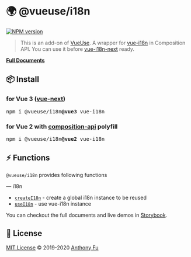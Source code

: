 # 🌍 @vueuse/i18n

[![NPM version](https://img.shields.io/npm/v/@vueuse/i18n?color=a1b858)](https://www.npmjs.com/package/@vueuse/i18n)

> This is an add-on of [VueUse](https://github.com/antfu). A wrapper for [vue-i18n](https://github.com/kazupon/vue-i18n) in Composition API. You can use it before [vue-i18n-next](https://github.com/intlify/vue-i18n-next) ready.

[**Full Documents**](https://vueuse.js.org/)

## 📦 Install

### for Vue 3 ([vue-next](https://github.com/vuejs/vue-next))

<pre>
npm i @vueuse/i18n<b>@vue3</b> vue-i18n
</pre>

### for Vue 2 with [composition-api](https://github.com/vuejs/composition-api) polyfill

<pre>
npm i @vueuse/i18n<b>@vue2</b> vue-i18n
</pre>

## ⚡ Functions

`@vueuse/i18n` provides following functions

<!--GENEARTED LIST, DO NOT MODIFY MANUALLY-->
<!--FUNCTIONS_LIST_STARTS-->

 — i18n
  - [`createI18n`](https://vueuse.js.org/?path=/story/add-ons-i18n--createi18n) - create a global i18n instance to be reused
  - [`useI18n`](https://vueuse.js.org/?path=/story/add-ons-i18n--usei18n) - use vue-i18n instance

<!--FUNCTIONS_LIST_ENDS-->

You can checkout the full documents and live demos in [Storybook](https://vueuse.js.org/).


## 📄 License

[MIT License](https://github.com/antfu/vueuse/blob/master/LICENSE) © 2019-2020 [Anthony Fu](https://github.com/antfu)
